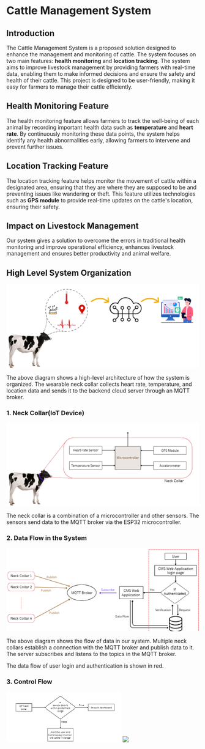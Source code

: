 # Cattle Management System  

## Introduction  
The Cattle Management System is a proposed solution designed to enhance the management and monitoring of cattle. The system focuses on two main features: **health monitoring** and **location tracking**. The system aims to improve livestock management by providing farmers with real-time data, enabling them to make informed decisions and ensure the safety and health of their cattle. This project is designed to be user-friendly, making it easy for farmers to manage their cattle efficiently.  

## Health Monitoring Feature  
The health monitoring feature allows farmers to track the well-being of each animal by recording important health data such as **temperature** and **heart rate**. By continuously monitoring these data points, the system helps identify any health abnormalities early, allowing farmers to intervene and prevent further issues.  

## Location Tracking Feature  
The location tracking feature helps monitor the movement of cattle within a designated area, ensuring that they are where they are supposed to be and preventing issues like wandering or theft. This feature utilizes technologies such as **GPS module** to provide real-time updates on the cattle's location, ensuring their safety.  

## Impact on Livestock Management  
Our system gives a solution to overcome the errors in traditional health monitoring and improve operational efficiency, enhances livestock management and ensures better productivity and animal welfare.  

## High Level System Organization
![img](docs/images/high_level_system_architecture.PNG)

The above diagram shows a high-level architecture of how the system is organized. The wearable neck collar collects heart rate, temperature, and location data and sends it to the backend cloud server through an MQTT broker.

### 1. Neck Collar(IoT Device)
![img](docs/images/Neck_colar.PNG)

The neck collar is a combination of a microcontroller and other sensors. The sensors send data to the MQTT broker via the ESP32 microcontroller.

### 2. Data Flow in the System
![img](docs/images/data_flow.PNG)

The above diagram shows the flow of data in our system. Multiple neck collars establish a connection with the MQTT broker and publish data to it. The server subscribes and listens to the topics in the MQTT broker. 

The data flow of user login and authentication is shown in red.

### 3. Control Flow
 <p float="left">
  <img src="docs/images/Contol_flow.PNG" width="300" />
  <img src="images/location-tracking.jpg" width="300" />
</p>

